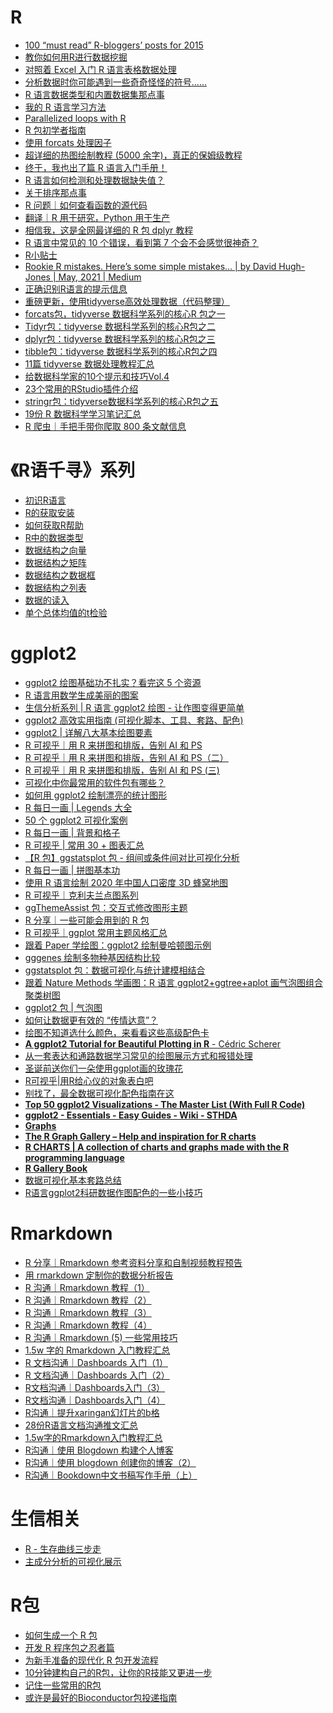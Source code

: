 # R
* [100 “must read” R-bloggers’ posts for 2015](http://www.r-bloggers.com/100-must-read-r-bloggers-posts-for-2015/)
* [教你如何用R进行数据挖掘](http://shujuren.org/article/95.html)
* [对照着 Excel 入门 R 语言表格数据处理](https://mp.weixin.qq.com/s?__biz=MzA5NzQzOTgzMw==&mid=2650841350&idx=1&sn=53ca8f74da960ef471ef1848d31dd29b&chksm=8b54d830bc235126ef812c1619147507f2cce6a5ad3507f4b2a14fa0e2655bcd2dba6379c7c2&scene=21#wechat_redirect)
* [分析数据时你可能遇到一些奇奇怪怪的符号……](https://mp.weixin.qq.com/s?__biz=MzA5NzQzOTgzMw==&mid=2650841537&idx=1&sn=a765f10b6938c9693f1e7bafd94b22bd&chksm=8b54d8f7bc2351e188205809ac9659b3e82265e8b42bcf96061d3bf2745ce742049c857883d4&mpshare=1&scene=1&srcid=&sharer_sharetime=1591784196408&sharer_shareid=49bb68e4d4ad9f65af077f4e54025da0&exportkey=AZqf8Sf8PUgAffUMrIeaRLo%3D&pass_ticket=N8E7CAWx4m6NpyYg%2FO2prhH2%2F7Yk%2BSmVxsmkV4Q5tDGHy%2BumQaSB7gJTVDPS1qh3#rd)
* [R 语言数据类型和内置数据集那点事](https://mp.weixin.qq.com/s?__biz=MzAxMDkxODM1Ng==&mid=2247498289&idx=1&sn=86964c875a9e128d83b454c696a41615&chksm=9b4bba8aac3c339cb77aa13589ec330a2a492fa14ce81124ee088629021cc34b791f28f2e975&mpshare=1&scene=1&srcid=0117HfWLCb9HVqd9JmB5UKNJ&sharer_sharetime=1610838407936&sharer_shareid=49bb68e4d4ad9f65af077f4e54025da0#rd)
* [我的 R 语言学习方法](https://mp.weixin.qq.com/s?__biz=MzA4NDgyMzkyMA==&mid=2650631091&idx=1&sn=b429f38174fe92fc4ddb2245ce8bbba5&chksm=87e891acb09f18ba3879f9575947ae0689851b152b37abf77c94b45f43276903a84d12b87401&mpshare=1&scene=1&srcid=0120svKuaXRSvOSdzQldrlbs&sharer_sharetime=1611106496918&sharer_shareid=49bb68e4d4ad9f65af077f4e54025da0#rd)
* [Parallelized loops with R](https://www.blasbenito.com/post/02_parallelizing_loops_with_r/)
* [R 包初学者指南](https://mp.weixin.qq.com/s?__biz=MzU1MDQwMTU5OQ==&mid=2247484002&idx=1&sn=e50a5bc3e979ac65306d442f68e887ab&chksm=fba06132ccd7e8244329d63281c483c6422ccb7a33e0e97578785be04e55051b3977459275cb&mpshare=1&scene=1&srcid=0205xODLNP52TjWErun0sUMA&sharer_sharetime=1612508406774&sharer_shareid=49bb68e4d4ad9f65af077f4e54025da0&key=604423c5b673dab41bf61f3c690cd15e62878672b6e264d02cb20db93cd47ea7a95c037cb3803575b86c6703da3cd3d71b77bb85ee0e8c3d8cf101f8caaff704eef0e3b24f0ee7c3b20e9eac2064340527edcd779848aeeea9563db2ea3501ffcb9b2059eb80de3d7b14c820895dc4a4e78ed55a3502dd09fc0411cc667534e1&ascene=1&uin=MjEyMzUzNDk2MQ%3D%3D&devicetype=Windows+7&version=62090529&lang=en&exportkey=AbnRWgN28SoGUvv1zvb2C4M%3D&pass_ticket=J7HXMYqFT6seJgL%2B%2FZmU5PlMCqPKd1h9x8%2FFqJDKtsAsIOgF8le9NZft1p1TGyfF&wx_header=0)
* [使用 forcats 处理因子](https://mp.weixin.qq.com/s?__biz=MzI1NjUwMjQxMQ==&mid=2247490704&idx=1&sn=db12bce3a7f24cd5b1eacf9f32ce7735&chksm=ea24e374dd536a62ec8a050bd3a1ab78bbd3c7c76934cd69e689c71e92c65ed54a2f13b5c3e4&mpshare=1&scene=1&srcid=0216FvfOFSE42eW06wGAm8C0&sharer_sharetime=1613480104957&sharer_shareid=49bb68e4d4ad9f65af077f4e54025da0&key=9635e972a6ebf45491b49778c85d2ab31346a3a919476df04fa05576e36fba115927f8052995030b247ad8421c111425a12c221484d8708286dd7a1dd5def64081434a743726f1b782393c48e8bb93372c02dc0e0fffdc7f26f76bd35c2084f13653fcbe826270da73dc06a7032caf9bc9361f99dfc9cb62e2705ede870e1761&ascene=1&uin=MjEyMzUzNDk2MQ%3D%3D&devicetype=Windows+7&version=62090529&lang=en&exportkey=AVfO1Ts%2BdZC0nQ%2BjwCAytbw%3D&pass_ticket=LopQy6maM4zzR7uxf%2B75frUn4Af1Ur1yrAPlbVq4frMh0f%2FUHriR2c%2FZsny5aMdH&wx_header=0)
* [超详细的热图绘制教程 (5000 余字)，真正的保姆级教程](https://mp.weixin.qq.com/s?__biz=MzI5MTcwNjA4NQ==&mid=2247510688&idx=3&sn=73d957a7f1c2691c53a153a989496896&chksm=ec0e6f2adb79e63ca0cfadc81bb732ccee4b37884094efffa571384d4cfb6f036af49c19035e&mpshare=1&scene=1&srcid=0217CqW1fQ7W1PfZXTXWjIej&sharer_sharetime=1613520137390&sharer_shareid=49bb68e4d4ad9f65af077f4e54025da0&key=6f239cbca45393dd7fc709e0fbc631b6b2b18ab4d20af015ea46fecc5fdf705f25dd7e27f54d2bf40b6e55b0f077b0509d570c1d0c5cdbf6f3019d6c934af0b8c4a58128d5e1b044bed4a8192d40542a9d9609023cf53725e5edf268d896be1c1f7be9587b59b0575a2d22bd72d8f59571c1e77503f5cb389c2198fd9c164227&ascene=1&uin=MjEyMzUzNDk2MQ%3D%3D&devicetype=Windows+7&version=62090529&lang=en&exportkey=AeGV4sZ%2FFzfmi0yEWQd5hWg%3D&pass_ticket=LopQy6maM4zzR7uxf%2B75frUn4Af1Ur1yrAPlbVq4frMh0f%2FUHriR2c%2FZsny5aMdH&wx_header=0)
* [终于，我也出了篇 R 语言入门手册！](https://mp.weixin.qq.com/s/d686t311CRyDdRbYITqBEA)
* [R 语言如何检测和处理数据缺失值？](https://mp.weixin.qq.com/s?__biz=MzA4NDgyMzkyMA==&mid=2650631217&idx=1&sn=3f2921abb07c5a919eb0956e2fc84faa&chksm=87e8962eb09f1f38d021398d24cfe4150552cb0f53d02f8a15261b2ac9b33a1d3624a52ca3d5&mpshare=1&scene=1&srcid=0227ojuRhv9w2nbzzYGs1SMC&sharer_sharetime=1614400065686&sharer_shareid=49bb68e4d4ad9f65af077f4e54025da0&key=604423c5b673dab4ec13179ceb1c8a7e26f8b70781bd2490316e38888d26ab722e35b0dcbee926bebebd4ad4e0f5af1b146fd1b04f4aca441fe47710dfddf357b6474f4626f32a1b88969b683e6e8189fa953fdf577f65b70ba5190b6987bfa491927e69f678e51fdc2e2a137adcd26fcdd15ba68e7dbfa2defac7d849ce74da&ascene=1&uin=MjEyMzUzNDk2MQ%3D%3D&devicetype=Windows+7&version=62090529&lang=en&exportkey=ASN7aLZHo6IUVKa5cV6l6sA%3D&pass_ticket=cCRkzujau0HonoGt4ekgO7O9rxiWNrRwdwMS0t9W3q19oRl35zJzS1u2m%2BHy%2FD7x&wx_header=0)
* [关于排序那点事](https://mp.weixin.qq.com/s?__biz=MzI5NjUyNzkxMg==&mid=2247490393&idx=1&sn=ffabfc7bc41a09e75aefa36ebadcd1b0&chksm=ec43aa1edb342308c345e31985e82c20baf8e63f089adb8e7501617aaa300c05bdfa2e33447d&scene=126&sessionid=1614759358&key=6e7650bbf447c502aacfd52e04ad54b2ed513f3070da6189124d7cd681d5bec10cb4e570793eef58c29ac83248803b755cab93623d64e9500493bd91529ab83a97e0d3c408b05aa251b764a5f9200db25dd9c8045e7861262bf128144a2fa7a956696031a1535b5f056c0e3c78397f19bf8746131664a981941ed0b441562e59&ascene=1&uin=MjEyMzUzNDk2MQ%3D%3D&devicetype=Windows+7&version=62090529&lang=en&exportkey=AecEM6363TdCqAff1cD4i8s%3D&pass_ticket=FuSSyyRj02J4mCLyJk8kOOUSvXv%2FA9nWiFLoKNvAlz0qbXgj9tOEOJALcAtLCTbQ&wx_header=0)
* [R 问题｜如何查看函数的源代码](https://mp.weixin.qq.com/s?__biz=MzI1NjUwMjQxMQ==&mid=2247491888&idx=1&sn=92f66208f9ef3a08afdeb550f30af3ae&chksm=ea271ed4dd5097c294e20274b35455bf8442ae094f2b6c1dc367e544f0f4767e7c1c45a3382c&mpshare=1&scene=1&srcid=0312UrEzIhaDQjyt3SjdETBc&sharer_sharetime=1615552613764&sharer_shareid=49bb68e4d4ad9f65af077f4e54025da0&key=f857ab6aec5fa6713845a0d6cb8de1d5233441f267b37f1a4d07989bd3d2e12fb1b10731062c178302608ac004ff6ed58278dab3d9ec3f577a23428e78898c0c818497e00761a8a477dd348ef0836bb351b1ef1c324d197b702b6baff318977b0eeeab539fdfaf92d09a9f67ed15252b97b733a7f155cd69ce7fd43cdab6db53&ascene=1&uin=MjEyMzUzNDk2MQ%3D%3D&devicetype=Windows+7&version=62090529&lang=en&exportkey=AQZ5M5jDq22N5P64o%2F2pEPk%3D&pass_ticket=eFhBEH6DaEMwGBvDQ2lM3JqnhGUmNEqJiIWp5iFPtlZF0ZoZDsHtH5HurOlsnwRU&wx_header=0)
* [翻译｜R 用于研究，Python 用于生产](https://mp.weixin.qq.com/s?__biz=MzI1NjUwMjQxMQ==&mid=2247492463&idx=1&sn=01c2d65dd101e18db31d889ee1fa4b20&chksm=ea271c8bdd50959d50a9a0a20fc97a0f33956874e0acc7e68b56e194b8c9497db60d1acd4c5e&mpshare=1&scene=1&srcid=0318aCKIZKOvHR5qrUvmT63K&sharer_sharetime=1616019191987&sharer_shareid=49bb68e4d4ad9f65af077f4e54025da0&key=c4b23c3bf0607133594903406cbabec6ceea666ef97c8a8b14301c1f7fd3dbbff67e31a4f123b714c74a94e3c0cb2cdda4625a600db5c8bb20a7c03c7bb6e5bb64c6b444182fc5c4f09e7e279f458965196057652c7330f25883fc74a5df2252181fd1028bb6ed62e4544f2755c548ebe19439389f15edf36760b2d23fc34ac1&ascene=1&uin=MjEyMzUzNDk2MQ%3D%3D&devicetype=Windows+7&version=62090529&lang=en&exportkey=ASzrr9irGNSFpYRB6TiE3Cw%3D&pass_ticket=t7biY8Ko8y%2FMYP6xOQYCgIuk5i8u6TieazNRecP1YzNAM61Ntuzc1xcMGbtVcuE5&wx_header=0)
* [相信我，这是全网最详细的 R 包 dplyr 教程](https://zhuanlan.zhihu.com/p/358167377?utm_source=wechat_timeline&utm_medium=social&utm_oi=978052457037791232&utm_campaign=shareopn)
* [R 语言中常见的 10 个错误，看到第 7 个会不会感觉很神奇？](https://mp.weixin.qq.com/s?__biz=MzU1MDQwMTU5OQ==&mid=2247494374&idx=1&sn=095450a3c8f34c98d8291de5856ee991&chksm=fba389b6ccd400a0173ed69ae593ffd64c6df2b64c87e53f7101b0928af9682a44eeada2001e&mpshare=1&scene=1&srcid=0409kcilR4SL4n2js74NoN55&sharer_sharetime=1617957033693&sharer_shareid=49bb68e4d4ad9f65af077f4e54025da0&key=c4b23c3bf060713391e0c902f4d6ade7734dcfb59cf29e168a3ad57e81a3903afebd703c4099ece55a882bbcba06d811c4393c948978ca9a6079105b5526a4a8b820a5d11144d90d20255fe6803bcf63171d20292ae9107e48e94a47b7887a206f2fd41f8601ee16b36755749e6888d620102739cfa2eb9299c822234f9dd98c&ascene=1&uin=MjEyMzUzNDk2MQ%3D%3D&devicetype=Windows+7&version=62090529&lang=en&exportkey=AXRoUkqtxf9nprH7r3Yyk%2BM%3D&pass_ticket=ImYROlKpE89PONWRsTgVS7DYqyOUm2qljbwpNZVrorxesYR471emvwoCKO3RPS2w&wx_header=0)
* [R小贴士](https://mp.weixin.qq.com/s/dB4iHVxYGRF5lAX-Y8XR4w)
* [Rookie R mistakes. Here’s some simple mistakes… | by David Hugh-Jones | May, 2021 | Medium](https://davidhughjones.medium.com/rookie-r-mistakes-ea00a0ef4d9)
* [正确识别R语言的提示信息](https://mp.weixin.qq.com/s/AZPjMKbX1mxWavpY8tzclQ)
* [重磅更新，使用tidyverse高效处理数据（代码整理）](https://mp.weixin.qq.com/s/EYTtlIVVpESN0nGgY-Ir0Q)
* [forcats包，tidyverse 数据科学系列的核心R 包之一](https://mp.weixin.qq.com/s/qugHJ3imMIVgObD02sIuqA)
* [Tidyr包：tidyverse 数据科学系列的核心R包之二](https://mp.weixin.qq.com/s/GNuB7fTU-tfpEEohkBwVqg)
* [dplyr包：tidyverse 数据科学系列的核心R包之三](https://mp.weixin.qq.com/s/6BHxbcXJpOMm-rhMzpW_5g)
* [tibble包：tidyverse 数据科学系列的核心R包之四](https://mp.weixin.qq.com/s/VAza_BpGM5g4sicib1WE7w)
* [11篇 tidyverse 数据处理教程汇总](https://mp.weixin.qq.com/s/-bNlDcA3OlG6AadXhGnHvA)
* [给数据科学家的10个提示和技巧Vol.4](https://mp.weixin.qq.com/s/fK15o-dKfwgVyvYnQP6wwg)
* [23个常用的RStudio插件介绍](https://mp.weixin.qq.com/s/hllWGshcB2MWA_NyZ3CKBg)
* [stringr包：tidyverse数据科学系列的核心R包之五](https://mp.weixin.qq.com/s/kFmCqvfnLya5kKYLA6fWTA)
* [19份 R 数据科学学习笔记汇总](https://mp.weixin.qq.com/s/17iypA5zZeNHl9GuyRXy7A)
* [R 爬虫｜手把手带你爬取 800 条文献信息](https://mp.weixin.qq.com/s/U-el7KkV5Ml-_zrOw0W7EQ)

# 《R语千寻》系列
* [初识R语言](http://mp.weixin.qq.com/s?__biz=MzA5MjEyMTYwMg==&mid=2650236942&idx=1&sn=f351a6c569a19bebfde773b32ceb1799)
* [R的获取安装](http://mp.weixin.qq.com/s?__biz=MzA5MjEyMTYwMg==&mid=2650237249&idx=1&sn=14a2a0ed00f2ef4c4c0c003f05097776)
* [如何获取R帮助](http://mp.weixin.qq.com/s?__biz=MzA5MjEyMTYwMg==&mid=2650237445&idx=1&sn=610c16a738c0f37d563d825d0a05a6a1)
* [R中的数据类型](http://mp.weixin.qq.com/s?__biz=MzA5MjEyMTYwMg==&mid=2650237643&idx=1&sn=be9870606292f12931b285d573b09db5)
* [数据结构之向量](http://mp.weixin.qq.com/s?__biz=MzA5MjEyMTYwMg==&mid=2650237917&idx=1&sn=ebf9574fe9e0ad64189bc7984aadfd19)
* [数据结构之矩阵](http://mp.weixin.qq.com/s?__biz=MzA5MjEyMTYwMg==&mid=2650237963&idx=1&sn=cfb6a14c08ca2b9a5d4511247de943f5)
* [数据结构之数据框](http://mp.weixin.qq.com/s?src=3&timestamp=1493857219&ver=1&signature=*UZRAeg5R0pjoY3Lr7g8x0DxUITL8xN4XTkjNGhEg9-annG7NRbBCz0UnY1e6ZT1HzcE54ToPP-kf-OvWu37yn6tIArDXRECtqTVKIt9Hac5ELeOyHJYrKzEkAbE82i0j*obbObEwNVoQn-CNkxy5UKFLmSxVh23OFhLE-YhpAY=)
* [数据结构之列表](http://mp.weixin.qq.com/s?src=3&timestamp=1493856951&ver=1&signature=*UZRAeg5R0pjoY3Lr7g8x0DxUITL8xN4XTkjNGhEg99TDkMH-WgXI4xck4KCpCyBYP4zLbVaJcthe1RcpJQGfILBH7CyTehJuQFt9F4CAW3md1Nmc*6L-YhXgrG5pcvyRKYBxt-NRYLzpDfIw1s3YMIvR3oHz9IXFz3jQ0AOf98=)
* [数据的读入](http://mp.weixin.qq.com/s?src=3&timestamp=1494290958&ver=1&signature=*UZRAeg5R0pjoY3Lr7g8x0DxUITL8xN4XTkjNGhEg9-NvgqpxWC7qccl-2GCYLNHKDfnJPh4D0Zd18ApYIcS9cMGQSVgVPf9xmHgU2M2oZ8eCxe-gsZQfdeFdi6Xl8E1u14Wvs-9hjTKQB5FvEc8YMlkJN*crIrWchH7OdgSwf0=)
* [单个总体均值的t检验](http://mp.weixin.qq.com/s?src=3&timestamp=1493856746&ver=1&signature=*UZRAeg5R0pjoY3Lr7g8x0DxUITL8xN4XTkjNGhEg9-She-UXhGhW9tvkHeFL4TBTOD32n3BwAXUs1ud1A6it2dg7e1VB7gLkabpqDlcuzEART8LKcCW4XuFiMdPB9HTDjWkJh-7NUnLDklW10NmZ-IlCvKVs8XpT2Rnzb5uZQ4=)

# ggplot2
* [ggplot2 绘图基础功不扎实？看完这 5 个资源](https://mp.weixin.qq.com/s?__biz=MzAxMDkxODM1Ng==&mid=2247493699&idx=1&sn=99c2e5daf2bf572c0f2795d3a8d1426d&chksm=9b4ba8f8ac3c21eed6b4a8455f90c9d6794f36f290136738cc344f07f03797915975e8427a00&mpshare=1&scene=1&srcid=&sharer_sharetime=1588569639980&sharer_shareid=49bb68e4d4ad9f65af077f4e54025da0&key=51cdf4316532766428f870eb004923e49361fcb9c7e3178140860167d3f977a47387e7bf743bbe454e13d21789346bb5ea6df677a2716d44dc967f6fefa89eb816528d9ab8d69945cdc540084a937554&ascene=1&uin=MjEyMzUzNDk2MQ%3D%3D&devicetype=Windows+XP&version=62060841&lang=zh_CN&exportkey=ARCuZxmr%2BTV%2BPkUH%2ByyEHe8%3D&pass_ticket=R9x4RUV9mg0JZUSvEqKl9BTh2srunriJ95xf%2Fxcg6%2FHg6xw3Io7RRjwBtyCrSHY4)
* [R 语言用数学生成美丽的图案](https://mp.weixin.qq.com/s?__biz=MzA4NDgyMzkyMA==&mid=2650630766&idx=1&sn=a30db7eb15c73961b430e3dc509fc9d0&chksm=87e89071b09f196704cab90856b495f4f4e678845648e12b15b649e5a80878ca55e7e9cb75d1&mpshare=1&scene=1&srcid=10316m3IQYUh8bzIr2adzOvC&sharer_sharetime=1604118656143&sharer_shareid=49bb68e4d4ad9f65af077f4e54025da0#rd)
* [生信分析系列 | R 语言 ggplot2 绘图 - 让作图变得更简单](https://mp.weixin.qq.com/s?__biz=MjM5NzA5NzgxMQ==&mid=2650902628&idx=1&sn=5d4dc3dfdd72d38e03895b051c29c9fe&chksm=bd2a08588a5d814e3ccb14ceec026e08587001a923a96b5ac29c6d2099dc1ca0846159244c2a&xtrack=1&scene=0&subscene=93&clicktime=1606987783&enterid=1606987783&ascene=7&devicetype=android-29&version=27001535&nettype=WIFI&abtest_cookie=AAACAA%3D%3D&lang=zh_CN&exportkey=AXtFjBqwkhCAUuCMj5r56nM%3D&pass_ticket=T7%2B%2B9uZuk4Lph3%2FWmjCXQnHyUCSOfBA9TVeV6Fau1S%2BGGjm75kzfXjqHP1306VuB&wx_header=1)
* [ggplot2 高效实用指南 (可视化脚本、工具、套路、配色)](https://mp.weixin.qq.com/s?__biz=MzI5MTcwNjA4NQ==&mid=2247508636&idx=3&sn=c9f64980a7c5b7374960728ee1a3ab27&chksm=ec0e6716db79ee0075782a0ba94d5b9fe13430223a436a0b01ae0ca53c878c40f3f68f214af6&mpshare=1&scene=1&srcid=0118twQszgQJdOrH6r3yoje5&sharer_sharetime=1610921708968&sharer_shareid=49bb68e4d4ad9f65af077f4e54025da0#rd)
* [ggplot2 | 详解八大基本绘图要素](https://mp.weixin.qq.com/s?__biz=MzI5MTcwNjA4NQ==&mid=2247510476&idx=3&sn=cb0934215db36cda3c28cf71163d190c&chksm=ec0e6c46db79e550ed394a0c2f5d9b6921e67fbad34bfdff996b24b6c6da69b368e573ac8266&mpshare=1&scene=1&srcid=0207D8rYsC3W1Wxpy9PWILL5&sharer_sharetime=1612709381265&sharer_shareid=49bb68e4d4ad9f65af077f4e54025da0&key=9635e972a6ebf454d133a68b65623d84b9c0723f38511c6f06c71151d9ced44356c966783064df2be8f81feb6ae71a7d3c359494a8dd56a94b631952e451bddb0722cbc2c397b3ea5773a2c712fd34fb8093ac0166cb39d9aecbe8bc3ff3ee0324d43c395aacd306cd92bb28481688900d6dd7b8a3a5feea6f925e8647c7ce53&ascene=1&uin=MjEyMzUzNDk2MQ%3D%3D&devicetype=Windows+7&version=62090529&lang=en&exportkey=AWcsCbWFyDwSSZMgdu1AFHQ%3D&pass_ticket=z5nvjktVcXkquM4Rw0Hg2ePj%2BFscsEYHZcK8tWxrcrl6yQbgLdFs7ORsuYsWcKVq&wx_header=0)
* [R 可视乎｜用 R 来拼图和排版，告别 AI 和 PS](https://mp.weixin.qq.com/s?__biz=MzI1NjUwMjQxMQ==&mid=2247490131&idx=1&sn=6532a414708461daf8d1779bbe29535f&chksm=ea24e5b7dd536ca193780900eb1a29df51d0d59b5c7da54342073c318e8ce4dde23ed7b638f3&mpshare=1&scene=1&srcid=0217I7kJP4EHdi89qqqDrCQW&sharer_sharetime=1613566265550&sharer_shareid=49bb68e4d4ad9f65af077f4e54025da0&key=6f239cbca45393dd2cd87cf79fd4f1d66604319e5562cbe59c1218b7efff57cc4e9fc0513e58ac515a937d84b98acfeadc43bed8f73e314119c4949ddb7c0c5ff6000f899734e164c4164828752e71ff6b9c2f6169ccc3ec1454fb591ac9b9ba6a131a678dd40cf1dfad6976279673c6083e2c9f101981d956e2b7122553296b&ascene=1&uin=MjEyMzUzNDk2MQ%3D%3D&devicetype=Windows+7&version=62090529&lang=en&exportkey=AUklAxdiSd7g75Lntq%2F2Jho%3D&pass_ticket=LopQy6maM4zzR7uxf%2B75frUn4Af1Ur1yrAPlbVq4frMh0f%2FUHriR2c%2FZsny5aMdH&wx_header=0)
* [R 可视乎｜用 R 来拼图和排版，告别 AI 和 PS（二）](https://mp.weixin.qq.com/s?__biz=MzI1NjUwMjQxMQ==&mid=2247490654&idx=1&sn=9c410b04d67093b94c1b09df03454978&chksm=ea24e3badd536aace6a03c2b916e7eb1694d9c7bbeb468f6da514a4806dc7a083a76af5f248c&mpshare=1&scene=1&srcid=0207eAgfHTzIyTr2C1hui5mo&sharer_sharetime=1612702112191&sharer_shareid=49bb68e4d4ad9f65af077f4e54025da0&key=cf160bd9b3f0f5e6579abe8aefd17e86b3e6a3e935443479340c8861cfbd329f8fac5c693728a67bcc5d82a0d423d4add4e944d094e39996f062353c4803acd116fd64e57ceb890a7c87ca1def1609a8d9d5e6d81ba750e7976005d5eca4f4c1186f4d833230d4a937fd5bdc249ceb0e903b7617dc721d25cf4405eff7703e1c&ascene=1&uin=MjEyMzUzNDk2MQ%3D%3D&devicetype=Windows+7&version=62090529&lang=en&exportkey=AcfZEeVzsug9RtQh8GNdeaM%3D&pass_ticket=z5nvjktVcXkquM4Rw0Hg2ePj%2BFscsEYHZcK8tWxrcrl6yQbgLdFs7ORsuYsWcKVq&wx_header=0)
* [R 可视乎｜用 R 来拼图和排版，告别 AI 和 PS (三)](https://mp.weixin.qq.com/s?__biz=MzI1NjUwMjQxMQ==&mid=2247490762&idx=1&sn=1d7daa9925e4d32309bc2b2dec497779&chksm=ea24e32edd536a38b788748b1ac7b51ca5935ac175a7ba2c63c3898cbd853999b386ee615158&mpshare=1&scene=1&srcid=0217v4Nj7ZqNXnhsEHnaRHai&sharer_sharetime=1613566252477&sharer_shareid=49bb68e4d4ad9f65af077f4e54025da0&key=6e7650bbf447c5028caf1cac53ca7b41524907128333c5053cb162bd48f5d195f43ca7668b43bb142fa7b6fcc350c34c952d05bb0906b3aa6873d2e408f110c9939c2c196db30e0003b56ce37d16b6f2a8b540a412fca947b92da7c7f8dd77bc1e7e757aece6c47f6446019c9f912ec91d432c9ca85a5f02237c424aae6477d4&ascene=1&uin=MjEyMzUzNDk2MQ%3D%3D&devicetype=Windows+7&version=62090529&lang=en&exportkey=AUDV2ckagkxvqpruz3YWgZc%3D&pass_ticket=LopQy6maM4zzR7uxf%2B75frUn4Af1Ur1yrAPlbVq4frMh0f%2FUHriR2c%2FZsny5aMdH&wx_header=0)
* [可视化中你最常用的软件包有哪些？](https://mp.weixin.qq.com/s?__biz=MzI1NjUwMjQxMQ==&mid=2247490661&idx=1&sn=10edad14326473d4274ebbb88ac43e61&chksm=ea24e381dd536a9704a74b83ff4c8ee743b266a39196a3659ac86579deab9549ab306ca9d012&mpshare=1&scene=1&srcid=0211ocCI1QooD1kqIjbiZeUX&sharer_sharetime=1613011997316&sharer_shareid=49bb68e4d4ad9f65af077f4e54025da0&key=0587a61d5e72494d3fc885d7fe02cace6ddcfec07123e898910889f779c472a1fd55878707aa7eb5768338a0c4a3b7b6366919ac4b9fc2d0993c91f1d8a7a26e50ce44b3c9418f97b20f86ee4d64ce612a2875951b4552e68390b3a818fe3784c09367dbeede7ba1d67b40b0e2c4cb22620ed47815a99addaf19f0be0910bba6&ascene=1&uin=MjEyMzUzNDk2MQ%3D%3D&devicetype=Windows+7&version=62090529&lang=en&exportkey=AbM%2FzBAevWeSJry0fzyx5FM%3D&pass_ticket=WTLtjZQVAT7i%2Fb3Weswj4TXbiUdWTkJ03eeAV%2BcFnBKtVAe0H%2B9PL0r%2BN3pe7tE8&wx_header=0)
* [如何用 ggplot2 绘制漂亮的统计图形](https://mp.weixin.qq.com/s?__biz=MzI5MTcwNjA4NQ==&mid=2247510554&idx=3&sn=68c429c42fdd60d41f9198d891a312e2&chksm=ec0e6f90db79e68663ae0c0b161cd3e0e01e2fb012abab92ab22744c545526fd5cc210cc7464&mpshare=1&scene=1&srcid=02146ZH57cAK65q1qSHjI5Qo&sharer_sharetime=1613261657066&sharer_shareid=49bb68e4d4ad9f65af077f4e54025da0&key=604423c5b673dab44a8aa607da9f0d1fa37e08cc472aee30d70963ff359963e2672c0c451349344d76c9e81bc94a029e8e6fc61e470c7a624e06786f152f389bd67477929efc8d2b4853b55130fa94c810aed61965fbb965ffc4961987d8ead158367d5539380b6a27b02d7b486b16ff60dcdccd155d2a236bd5edaf37c35539&ascene=1&uin=MjEyMzUzNDk2MQ%3D%3D&devicetype=Windows+7&version=62090529&lang=en&exportkey=AevQbW0bCdQ9p3FGMM4hzqk%3D&pass_ticket=w8XwI7gg%2F9KuczJJ9YOFgVwcXDPBgc%2FMMQyWMfeqvssrjSX4Q2pk2aLorV%2BdZl6F&wx_header=0)
* [R 每日一画 | Legends 大全](https://mp.weixin.qq.com/s?__biz=MzIzNTkxMjU3Mg==&mid=2247484124&idx=1&sn=04327118f25717a332ea83fcc66447d4&chksm=e8deaecfdfa927d9c2b0557cff80dea7bb921048da9341a0373c7540f2fdfb0c76e0bea4a917&mpshare=1&scene=1&srcid=0213eFrgdEzyZVKYprpf6Ayi&sharer_sharetime=1613222124495&sharer_shareid=49bb68e4d4ad9f65af077f4e54025da0&key=9635e972a6ebf45492146dd1c851a422a2155734c6c672e6d33d411048ea1b06d80124916ff409d112367e9529b1d796a5f7045e68b46f5f15211e4e1fee66a394232d52da8e4522f19b0142a2574c0f90fc97bae3c22eb2968c3be455d5f24d2196f75caed7c8a0036fe342e147490580d995847bde3e00524ab37c475f043b&ascene=1&uin=MjEyMzUzNDk2MQ%3D%3D&devicetype=Windows+7&version=62090529&lang=en&exportkey=AR1QGKeZWqK9lPFvxM7vnAs%3D&pass_ticket=w8XwI7gg%2F9KuczJJ9YOFgVwcXDPBgc%2FMMQyWMfeqvssrjSX4Q2pk2aLorV%2BdZl6F&wx_header=0)
* [50 个 ggplot2 可视化案例](https://mp.weixin.qq.com/s?__biz=MzI5MTcwNjA4NQ==&mid=2247510587&idx=2&sn=e7112ef8cd80b4b0e0610bd962f3d9b1&chksm=ec0e6fb1db79e6a7b07a9bfcda0feb22479d1b2235ddf29be955b164f200257f7d39acdcccb9&mpshare=1&scene=1&srcid=0215K37vc1AZQWcTUZEpXNws&sharer_sharetime=1613347933621&sharer_shareid=49bb68e4d4ad9f65af077f4e54025da0&key=9635e972a6ebf454c7d1e879ef292cda28e6cd8bc7e63ee25651d23c02ae1defeeef8c8cf008ddbc488bebad0e57b16c91e5dd4f85c261161ed3072d9c8bfac2c2b98d76fd1c9a1de6a030013d977f04a5d4204a63d866ef05f3c5157547ae5eb9399e76b38b379aea8dcf59d55f895d364fd5c3dceaabc23bb1ca5293471b3f&ascene=1&uin=MjEyMzUzNDk2MQ%3D%3D&devicetype=Windows+7&version=62090529&lang=en&exportkey=AbtBXnAhZwua85gVLSuRrE0%3D&pass_ticket=w8XwI7gg%2F9KuczJJ9YOFgVwcXDPBgc%2FMMQyWMfeqvssrjSX4Q2pk2aLorV%2BdZl6F&wx_header=0)
* [R 每日一画 | 背景和格子](https://mp.weixin.qq.com/s?__biz=MzIzNTkxMjU3Mg==&mid=2247484162&idx=1&sn=2ddc0d3df7e3bf5d84705fa546bbe168&chksm=e8deaf11dfa926079c612b22ac0a23da6a3684031f320cd7e0cf4822995c3abf0a87ee2f5533&mpshare=1&scene=1&srcid=0216pF3Mj8eMFxOM97EiJDdb&sharer_sharetime=1613468020622&sharer_shareid=49bb68e4d4ad9f65af077f4e54025da0&key=0587a61d5e72494d038dba960890edcb2ef4b041ce5b662d00f8fb9db3adfe09b60ae091df6c6bd57e8e64de09414872ff484cdcc2bf773e3696e547b267247dc78b87f4a75ac349b134cf04d6b9a07b24bb4ce3abc44db636b8406da7dfba090a08354989b3156dccafb466e4c6c6074b0d13119e7539e993ab5d5577c5a5c8&ascene=1&uin=MjEyMzUzNDk2MQ%3D%3D&devicetype=Windows+7&version=62090529&lang=en&exportkey=AUm4WI5CR%2BSjmmANk2J1uvQ%3D&pass_ticket=LopQy6maM4zzR7uxf%2B75frUn4Af1Ur1yrAPlbVq4frMh0f%2FUHriR2c%2FZsny5aMdH&wx_header=0)
* [R 可视乎 | 常用 30 + 图表汇总](https://mp.weixin.qq.com/s?__biz=MzI1NjUwMjQxMQ==&mid=2247490959&idx=2&sn=e846ae94bd657249d586290bdada00e8&chksm=ea24e26bdd536b7d46868a5b3f11db99435b3414d1cd6b1d4c18f844bf4c1ddae9dce87bae25&mpshare=1&scene=1&srcid=0219rvt0802vaSqPCIkkXLZG&sharer_sharetime=1613690805210&sharer_shareid=49bb68e4d4ad9f65af077f4e54025da0&key=6f239cbca45393dd1fb2d06b9462e636ac8e25d6323cb43bb0c74a3f80c5309dcf684adffea999370b2ebf20f06d97ff2c8b0597fa733f7b63c6a8272f33f6f46c74f674433e59f94765fd2135702abe8634dade439f65f8812aa0e3df6338c4fcf3d236929d4edfae095668897177928fb292d3866974d720ba590191f5a482&ascene=1&uin=MjEyMzUzNDk2MQ%3D%3D&devicetype=Windows+7&version=62090529&lang=en&exportkey=Ae7rf9ac4dMntSasNSyYans%3D&pass_ticket=LopQy6maM4zzR7uxf%2B75frUn4Af1Ur1yrAPlbVq4frMh0f%2FUHriR2c%2FZsny5aMdH&wx_header=0)
* [【R 包】ggstatsplot 包 - 组间或条件间对比可视化分析](https://mp.weixin.qq.com/s?__biz=MzA4NDgyMzkyMA==&mid=2650631198&idx=1&sn=e5c2ea636d2a0606e7d7bb4a1ab6c038&chksm=87e89601b09f1f1730b0ca1a6be8e5e1f05f977b2485282456bd5fccb8c40fde169836b94bb5&mpshare=1&scene=1&srcid=0219gCeltMSfTCF5UIELWL1G&sharer_sharetime=1613696225032&sharer_shareid=49bb68e4d4ad9f65af077f4e54025da0&key=6e7650bbf447c502a6d7c292e624476c4943e0f9c943c6e8087ae6507b58a4737df75a0cb10d873ad78c244714698cfbbd7b04bb2bcad01e9f5c71d20e2df23adc116d4999b43809d2efca13f708167e7422f76afbb0c1f7c41dea286696966b6cfe365bd86644b7c46639b0405b27ec18e0863c93672bfee014e818e5c2b628&ascene=1&uin=MjEyMzUzNDk2MQ%3D%3D&devicetype=Windows+7&version=62090529&lang=en&exportkey=AdoL8T7nU6U35KJFP1QZXho%3D&pass_ticket=LopQy6maM4zzR7uxf%2B75frUn4Af1Ur1yrAPlbVq4frMh0f%2FUHriR2c%2FZsny5aMdH&wx_header=0)
* [R 每日一画 | 拼图基本功](https://mp.weixin.qq.com/s?__biz=MzIzNTkxMjU3Mg==&mid=2247484177&idx=1&sn=0bc1b9a02f76ce867cf7524dd0adae16&chksm=e8deaf02dfa9261441a1f7ac6d4971e0a2274c0e2cfb3f19c1771b456381c64ea4680f9699f3&scene=126&sessionid=1613877635&key=0587a61d5e72494df47011d8e08c92344dcfedbcbcb9975ef2d64db8cd93030ff3176a120e885594ceae43b32d899d67ea679f2e2885fa9806f23c0bbff11c57e48c88e47888965f137c5f970999f9d488493e2e511c398a3fd52a1076761f3cca9659e7091d27ec138cb8f67903b7aec92efac42f71e6cd1814318da333ce26&ascene=1&uin=MjEyMzUzNDk2MQ%3D%3D&devicetype=Windows+7&version=62090529&lang=en&exportkey=Aa0RSuQq93va5te53WoG5Kw%3D&pass_ticket=sSI0qXG2YNBpinv1cMMxlflz4i3GMxXEYKksk7v9S0aXfqs4J275TguBabeNOXfz&wx_header=0)
* [使用 R 语言绘制 2020 年中国人口密度 3D 蜂窝地图](https://mp.weixin.qq.com/s?__biz=MzUzMzMwNjgzNA==&mid=2247490088&idx=1&sn=083418d275ddeebe47a7857e75b09334&chksm=faa75695cdd0df83dd1f63978a31c642883ff0aab583bfda477b3646313741d7a6c7e68f5015&scene=126&sessionid=1613877610&key=6f239cbca45393ddd8fc98d67fb3aa671e554ec108ee7e97062b21abbe3dbf1956ea5e53537c0855dada7175aab9191b6a14a9cf8318fd1510646af214a377b33e8ee6c297247f2fd4dfa33bb9b6360f89db1ad3bba23868fdde64796855e1c4b38ae1fbc6345c238e08173e7c0ea68a6d44617006320bdbf18f62c033500617&ascene=1&uin=MjEyMzUzNDk2MQ%3D%3D&devicetype=Windows+7&version=62090529&lang=en&exportkey=AcSPlpC6oTujSbj8QFeNFX0%3D&pass_ticket=sSI0qXG2YNBpinv1cMMxlflz4i3GMxXEYKksk7v9S0aXfqs4J275TguBabeNOXfz&wx_header=0)
* [R 可视乎｜克利夫兰点图系列](https://mp.weixin.qq.com/s?__biz=MzI1NjUwMjQxMQ==&mid=2247491020&idx=1&sn=d59656eea9559d4f7d46f33afa24ff2d&chksm=ea24e228dd536b3e948ab43b2304e37888739a328d1049dc04922be0a1e61c40e7cf76abec46&mpshare=1&scene=1&srcid=0221gi8eDrMefOa6SajIGxiX&sharer_sharetime=1613912014056&sharer_shareid=49bb68e4d4ad9f65af077f4e54025da0&key=604423c5b673dab4d8d0a1b731c4352d9135832ebd425f8aa685defcf1e24ba02b1354c1b5b57e5e8af33953b7d510be5cadf76ea8e9195af1a57472c6c176c693fb27e91701bb5b576d5db770103729eef75a167c4fdcbe1af6ce8dc7bb6b9af7d45d9993c73da4d1bc4c4257f2be6b76aeca2adcf2788ba9500e959c4e5c99&ascene=1&uin=MjEyMzUzNDk2MQ%3D%3D&devicetype=Windows+7&version=62090529&lang=en&exportkey=AV3bfMN608JlMHCCImn%2FsZ0%3D&pass_ticket=sSI0qXG2YNBpinv1cMMxlflz4i3GMxXEYKksk7v9S0aXfqs4J275TguBabeNOXfz&wx_header=0)
* [ggThemeAssist 包：交互式修改图形主题](https://mp.weixin.qq.com/s?__biz=MzI1NjUwMjQxMQ==&mid=2247491046&idx=1&sn=92b382e77c8c007cca80524d36f258a0&chksm=ea24e202dd536b14bf567d7ed6e076880c6d30109fd3836aaa5df2d75a61a214b6c3c7621667&mpshare=1&scene=1&srcid=0222Fg4efieY9cRwJ860AW0n&sharer_sharetime=1614000250760&sharer_shareid=49bb68e4d4ad9f65af077f4e54025da0&key=cf160bd9b3f0f5e6f32e06015e6aee11a3a77d41ddbf9f46d7767354bdaedd987fead8f4249df81ff0a755b851fe329b0684ab66feece08d42ad9a5c38ce903dc457f5ddd0de29f0cbe055ab0cae8b7b7b886e62697a266e1250529b0fd9f07851ebf79c55c1df9e70fdba1c369ad3257b839beba0c6b01c4a5d0679085ae058&ascene=1&uin=MjEyMzUzNDk2MQ%3D%3D&devicetype=Windows+7&version=62090529&lang=en&exportkey=AXf00rT1IDQYVKF7liNH7Dc%3D&pass_ticket=sSI0qXG2YNBpinv1cMMxlflz4i3GMxXEYKksk7v9S0aXfqs4J275TguBabeNOXfz&wx_header=0)
* [R 分享｜一些可能会用到的 R 包](https://mp.weixin.qq.com/s?__biz=MzI1NjUwMjQxMQ==&mid=2247491355&idx=2&sn=3f437e1e33a822b5b07a26e119b31aa9&chksm=ea24e0ffdd5369e9aebe11f94ff5ec46ff796669cd9582b5af38719f805498da7e1057479c9e&mpshare=1&scene=1&srcid=02260xWMfYrQCwHUc6YbsjPp&sharer_sharetime=1614342746392&sharer_shareid=49bb68e4d4ad9f65af077f4e54025da0&key=9635e972a6ebf454d6fa588c70805e703baf42587b44e062d2d5d9f196051eaba5fa4b3cdc49c710c8fe4256e93cfff6a17004082ae5a3f4e57284625818ec8ae5c3b951504a3fcc6433b75a447ab35d329ca921fae1f616aa7c6547eee871d02f55f4a17e36795c4180c7dffe485c3682e63fabec50f2e9bd18d44710197207&ascene=1&uin=MjEyMzUzNDk2MQ%3D%3D&devicetype=Windows+7&version=62090529&lang=en&exportkey=AdT1UEbym2ZA0VmEo9uTGik%3D&pass_ticket=cCRkzujau0HonoGt4ekgO7O9rxiWNrRwdwMS0t9W3q19oRl35zJzS1u2m%2BHy%2FD7x&wx_header=0)
* [R 可视乎｜ggplot 常用主题风格汇总](https://mp.weixin.qq.com/s?__biz=MzI1NjUwMjQxMQ==&mid=2247491634&idx=1&sn=c1d6b9e9ceec5635ad190d8d71e8ad59&chksm=ea271fd6dd5096c0de520b2bff7dc6bafaf96116ffea714eadfe8353b198bce744cbc11851c0&mpshare=1&scene=1&srcid=0302tl5ZLzce6wSgDxtzEeGT&sharer_sharetime=1614689453041&sharer_shareid=49bb68e4d4ad9f65af077f4e54025da0&key=0587a61d5e72494d4b266a9cd5c5fc88bb480c807b9a10da532c8db06553e49e9fcbdaf2ee35fdc9bc29ea692094864f6466e3ec9922334fc8835d221b5eba0f3afeaaaeafea0c2ddc009bc2868a14bd8301853a1233b7081ea722e3dfb1ccd6752903a18d34e18c04a86ca01ab2386de27a5747451fff602ead28649f5afd1b&ascene=1&uin=MjEyMzUzNDk2MQ%3D%3D&devicetype=Windows+7&version=62090529&lang=en&exportkey=ARNxq8sLWtvLyj%2Bx4U1CIaM%3D&pass_ticket=tgNgdkqAWVrK%2FQ8INFr4PM9vhY3X1V52uPlsD3EwjRxaqktduVwCq2bucI20BBhW&wx_header=0)
* [跟着 Paper 学绘图：ggplot2 绘制曼哈顿图示例](https://mp.weixin.qq.com/s?__biz=MzI1MDc4NjYyNQ==&mid=2247490045&idx=1&sn=3ad576f8e317d52fd6a387e62c3e82d8&chksm=e9fdbfd3de8a36c57338dd1d24addf3cf026eb3302646c98368b315da82a4f3710c7a1a703a1&mpshare=1&scene=1&srcid=0305oyiGoT1m0bOP2qTDWMmL&sharer_sharetime=1614949060847&sharer_shareid=49bb68e4d4ad9f65af077f4e54025da0&key=9635e972a6ebf454aee901fb30f5677d3158b1d2faecd911007a09e9c4041fe58d180e805d75b53413d6e138af8b7fac6781b7c69611101caf9bcddd241be09f62055428127949804d5ae1190af298b942487d7b43c3b343745f56cb33547f6cd4faa20945c5bd66685266969b3fb1a1d79a26693e08458ccabfbe5bc3ffeb21&ascene=1&uin=MjEyMzUzNDk2MQ%3D%3D&devicetype=Windows+7&version=62090529&lang=en&exportkey=Aal00d%2BbcEpx1GnDWTRrGdI%3D&pass_ticket=Ikw6BwZA%2FvgKB5DIownOrmyajdIVppy1nF5Z7n7iYikVR23jIdQ5JEoQ2wwSwgtv&wx_header=0)
* [gggenes 绘制多物种基因结构比较](https://mp.weixin.qq.com/s?__biz=MzI5MTcwNjA4NQ==&mid=2247512880&idx=3&sn=e47c9e88cacaca40d826ad836f4e25e7&chksm=ec0e76badb79ffacff47fb30134f64476162c27a58e45d47cd6163e8678fda199c63b7ce4812&mpshare=1&scene=1&srcid=0306FYpVfVbwdb0voznvrNBB&sharer_sharetime=1614983541162&sharer_shareid=49bb68e4d4ad9f65af077f4e54025da0&key=604423c5b673dab4f15c552033d119f0224f244e63c8a5ce3e6d0e2e269ab7ff8bb65e6eb3255c9d1da8c93fd9aa253595cb839f14798c483512d3e4c48138aed353b76a97ff57d53432ce23a08561fe700efa9c15e4981c8bd36ed9221ec61dd69968ac9e6a91df904719f7dd950b6e4ebbe8730ca7dcb555e156a2dfb53cf3&ascene=1&uin=MjEyMzUzNDk2MQ%3D%3D&devicetype=Windows+7&version=62090529&lang=en&exportkey=AfvcwfllpMWh4WT%2B3dJUYZg%3D&pass_ticket=Ikw6BwZA%2FvgKB5DIownOrmyajdIVppy1nF5Z7n7iYikVR23jIdQ5JEoQ2wwSwgtv&wx_header=0)
* [ggstatsplot 包：数据可视化与统计建模相结合](https://mp.weixin.qq.com/s?__biz=MzI1NjUwMjQxMQ==&mid=2247491670&idx=2&sn=3ac6f7bb410bedb77c57ce3b0348af27&chksm=ea271fb2dd5096a426052a37b91fb0f4115e42be50f73e859161456c6136e09aab4f9fb3b0fc&mpshare=1&scene=1&srcid=0306Bg7GuiNLshOjOQgWat6h&sharer_sharetime=1614986529009&sharer_shareid=49bb68e4d4ad9f65af077f4e54025da0&key=0587a61d5e72494d3ec679346e79a978bdd2af3563c638cecb90e6f872f4062cb9d3affa4c940d82b1914b5191404421d763a441b81d0ee7f2e311da4dcf6bf1a8a20db55a2f4c8516353e108c709eda12a81aac656c8f5ea8b52924daf89c0cd2dd1586eadd73c7e3fe22d9711efc8ed0b05707609ded4aa5df6b6955ea78b6&ascene=1&uin=MjEyMzUzNDk2MQ%3D%3D&devicetype=Windows+7&version=62090529&lang=en&exportkey=AcyaWStrA277X9cRxre1qAg%3D&pass_ticket=Ikw6BwZA%2FvgKB5DIownOrmyajdIVppy1nF5Z7n7iYikVR23jIdQ5JEoQ2wwSwgtv&wx_header=0)
* [跟着 Nature Methods 学画图：R 语言 ggplot2+ggtree+aplot 画气泡图组合聚类树图](https://mp.weixin.qq.com/s?__biz=MzI1NjUwMjQxMQ==&mid=2247491844&idx=2&sn=27392f2440d1c4f55494a67162d0cc09&chksm=ea271ee0dd5097f6933a9b949b9aea9f1e04c611ed5e24e0151d575aca8b28a2d0d717654cc9&mpshare=1&scene=1&srcid=0308f47YRh8yf0Lxvfg8uskj&sharer_sharetime=1615209142883&sharer_shareid=49bb68e4d4ad9f65af077f4e54025da0&key=a6658852cfb9c6cc9863dd88c9e7a7de2755c2deb9ebaa130d0c5dbde7646cf1f0b90b89cb2d12775944c009c0a8c39bf7079b5437ba1bf5273c5421c651ff4bb75ef6995f6e0e728376b5ba52cbee03d3150e45ce6fe3433b399bc847b398fbf557af3e43062789e7c72fe27d6ab2ce7f5103d9b180387d92bcae011fd70bd2&ascene=1&uin=MjEyMzUzNDk2MQ%3D%3D&devicetype=Windows+7&version=62090529&lang=en&exportkey=AfjOZpMZoHbdz0ACp78hxPs%3D&pass_ticket=mdWDLgjzI58mP7Och8jrfCRHGos7E6lrKRCNa3qlEJ0owi5vJZE9rce8dnC1QxBQ&wx_header=0)
* [ggplot2 包 | 气泡图](https://mp.weixin.qq.com/s?__biz=MzA4NDgyMzkyMA==&mid=2650631366&idx=1&sn=f323a5fecc7aaa934329788ec45a2ddd&chksm=87e896d9b09f1fcf145474634db312889068014cef54c8a8a2b88a0cdf225ce40a9c6d4603c0&mpshare=1&scene=1&srcid=0324sZM4euzgr7G9PlEi2I6e&sharer_sharetime=1616546423873&sharer_shareid=49bb68e4d4ad9f65af077f4e54025da0&key=c4b23c3bf06071332de46bcfb56ecfe6553af63887f704c05ad8cef57bcda428dca5f16a17b7b7f68a1207778d20c90d4069ae408a58107fdebbe9a68a3f13d8a1ab3bb90303485d1e4a9e26cf67700bc26c66f7f10d77e73cf01d9cca26c57577852696311465928e3a57f1e4a452d05bcf66319e70085ef31e46b122477815&ascene=1&uin=MjEyMzUzNDk2MQ%3D%3D&devicetype=Windows+7&version=62090529&lang=en&exportkey=AbQlM0sKeBR6ygGhJopooc0%3D&pass_ticket=R4gA6eQQe7YgMLebrWgsKJMiRaSVZvJloUg0E%2BvBswneey7d4wJxjToFbns98nxT&wx_header=0)
* [如何让数据更有效的 “传情达意”？](https://mp.weixin.qq.com/s?__biz=MzIyNTAxNTc1MQ==&mid=2652187011&idx=1&sn=1b6ad51f027a6c6875b942317be643fc&chksm=f3e7ab2bc490223d21b60516b478fdc7ce484486789ad6db60e8071ef1cb3eb2484c49a30637&mpshare=1&scene=1&srcid=0407sxtiOuQx3HiDXbJMM0BA&sharer_sharetime=1617788956410&sharer_shareid=49bb68e4d4ad9f65af077f4e54025da0&key=439c3bdce1be78fba22646d1c3319d2cb2e8590b83a6a9dd9e631feb0dd3336212f726b05669c0efb8a7c12f408deb54aa58e6f348a0a53078bb9160b6ebdf7676bbc3ee4d1d7ca62b940102c8d9568cebda02864380d0ed5fb26488632642dc3d5ff1d93aceb84f479db261659c66effcfebf37bef5d86b0878b5599ee21d8b&ascene=1&uin=MjEyMzUzNDk2MQ%3D%3D&devicetype=Windows+7&version=62090529&lang=en&exportkey=AcHlMh3jqdNLNpW%2BeFK0yrE%3D&pass_ticket=sE7jBijImuXNgeveaM3qZI6rDZse9RABVpakLMPLWV4vbAP40yQ1FZHqgHr0sYvZ&wx_header=0)
* [绘图不知道选什么颜色，来看看这些高级配色卡](https://mp.weixin.qq.com/s?__biz=MzI1MDc4NjYyNQ==&mid=2247490233&idx=2&sn=1d118a9ba18e82dae1449b6c59c3680a&chksm=e9fdbc97de8a3581426de5574264e26601a6d9b21394b23af475b4d2b430f23e0b8894e71815&mpshare=1&scene=1&srcid=0416Q12a2bwA4JBlLWZALTpE&sharer_sharetime=1618537606116&sharer_shareid=49bb68e4d4ad9f65af077f4e54025da0&key=f857ab6aec5fa67173a361c1b20df1b70ac76975014f9d84f4ac819e1d3da3bc2066d8bdc48785f14539cf7e25c74c8545bde0be21ec47457041f3257e2460e15c200bda19e7c3ed5d34a36b2f8d98297de5ad30d18d679ba11e5b69c04fb27b67dffdb7a04611ba31eea3c4727903c9940984cf9afc7a7c1f6043ce35c7b7bc&ascene=1&uin=MjEyMzUzNDk2MQ%3D%3D&devicetype=Windows+7&version=62090529&lang=en&exportkey=AVod%2B1gwYtVbyNNE1dt53r0%3D&pass_ticket=bVOFevgDxRjm8X92EmrWTZCwPr1uM%2BYnuALUdWMFMvr4XOIyFbzZU3g4W4Ltuv6S&wx_header=0)
* [**A ggplot2 Tutorial for Beautiful Plotting in R** - Cédric Scherer](https://www.cedricscherer.com/2019/08/05/a-ggplot2-tutorial-for-beautiful-plotting-in-r/)
* [从一套表达和通路数据学习常见的绘图展示方式和报错处理](https://mp.weixin.qq.com/s/QozX3xJSAyzVUwFyBf16xQ)
* [圣诞前送你们一朵使用ggplot画的玫瑰花](https://mp.weixin.qq.com/s?__biz=MzUzMjYyMDE2OQ==&mid=2247489473&idx=2&sn=f63ff0aa485e1bd9022b614e5b8cc1bc&scene=21#wechat_redirect)
* [R可视乎|用R给心仪的对象表白吧](https://mp.weixin.qq.com/s/JJT9hK7eOi-PQmdGRv1gxg)
* [别找了，最全数据可视化配色指南在这](https://mp.weixin.qq.com/s/vJ-S6fUJJlydtfWNN6bsyQ)
* [**Top 50 ggplot2 Visualizations - The Master List (With Full R Code)**](http://r-statistics.co/Top50-Ggplot2-Visualizations-MasterList-R-Code.html)
* [**ggplot2 - Essentials - Easy Guides - Wiki - STHDA**](http://www.sthda.com/english/wiki/ggplot2-essentials)
* [**Graphs**](http://www.cookbook-r.com/Graphs/)
* [**The R Graph Gallery – Help and inspiration for R charts**](https://www.r-graph-gallery.com/)
* [**R CHARTS | A collection of charts and graphs made with the R programming language**](https://r-charts.com/)
* [**R Gallery Book**](https://bookdown.org/content/b298e479-b1ab-49fa-b83d-a57c2b034d49/)
* [数据可视化基本套路总结](https://mp.weixin.qq.com/s/LsYD6HpikatIkfjols1U5w)
* [R语言ggplot2科研数据作图配色的一些小技巧](https://mp.weixin.qq.com/s/68HaAW8D6qE2wH-z6vYBKA)



# Rmarkdown

* [R 分享｜Rmarkdown 参考资料分享和自制视频教程预告](https://mp.weixin.qq.com/s?__biz=MzI1NjUwMjQxMQ==&mid=2247490959&idx=1&sn=2374d35aa12a64bd00caea0bf424bbd0&chksm=ea24e26bdd536b7d2263b6e779a00f072f2e42f29346ab13a9ed4252144dc6d7e964c7ef7d52&mpshare=1&scene=1&srcid=0219rlLLwkNAsa3BcVMOpbN4&sharer_sharetime=1613690796481&sharer_shareid=49bb68e4d4ad9f65af077f4e54025da0&key=604423c5b673dab41759f2eeb6b64e286eef895513e3afad57f85c98d1f406eb6da9c9cf14edb0bfd375e45267e6b4732086cffad85ea452bd154c5cdee16cb82c72f9eda4799223a74da5b0025b846e9fd7f5b9932fec1447c0c22826ffc646599706a5bd3b7d637b2b93021bd0e57fe9872e5d4d1c73e0753af0c9b6763b31&ascene=1&uin=MjEyMzUzNDk2MQ%3D%3D&devicetype=Windows+7&version=62090529&lang=en&exportkey=AT1cXPvcMUn05RhgOSqyJdg%3D&pass_ticket=LopQy6maM4zzR7uxf%2B75frUn4Af1Ur1yrAPlbVq4frMh0f%2FUHriR2c%2FZsny5aMdH&wx_header=0)
* [用 rmarkdown 定制你的数据分析报告](https://mp.weixin.qq.com/s?__biz=MzI5MTcwNjA4NQ==&mid=2247497675&idx=1&sn=b01b7387629e2bf7230a108cf9694ae8&chksm=ec0e3241db79bb57adaf9193abce65418f455bb00bde9197fa4d8cd002630910bd1838537af3&mpshare=1&scene=1&srcid=0903hsg80dTkXU4NDirf3kjP&sharer_sharetime=1599100802713&sharer_shareid=49bb68e4d4ad9f65af077f4e54025da0#rd)
* [R 沟通｜Rmarkdown 教程（1）](https://mp.weixin.qq.com/s?__biz=MzI1NjUwMjQxMQ==&mid=2247491355&idx=1&sn=79739adfde0822e2eedc60e7c6761820&chksm=ea24e0ffdd5369e9806d20c84c669febced9c36595f15357b3ff108f82e62cc105f0a0c456fe&mpshare=1&scene=1&srcid=0226W0bBhZYDSwnbVFgM2ZF8&sharer_sharetime=1614342729062&sharer_shareid=49bb68e4d4ad9f65af077f4e54025da0&key=604423c5b673dab4bbde38b9fda7c302a1a0afcdc44a9ae9b81251abc1c17a1a47f39226765080cbf1d168c2918ca93f24b568306c9d9afd58c3732e5d8b87ea8f840398dc368bfed0c312365fdfd06ef181458033d2b27f4c4dfb35b40d432c7b3fb70fc81837c0381a8bb788c6903178eb2e45ac8322158e7ed25e5b5fae77&ascene=1&uin=MjEyMzUzNDk2MQ%3D%3D&devicetype=Windows+7&version=62090529&lang=en&exportkey=AectTNRoWB98m0MKTkyNkgo%3D&pass_ticket=cCRkzujau0HonoGt4ekgO7O9rxiWNrRwdwMS0t9W3q19oRl35zJzS1u2m%2BHy%2FD7x&wx_header=0)
* [R 沟通｜Rmarkdown 教程（2）](https://mp.weixin.qq.com/s?__biz=MzI1NjUwMjQxMQ==&mid=2247491546&idx=1&sn=00f8dea8903dbf4ec6e683ab5061a7a5&chksm=ea24e03edd536928ff6c5a3600c8fbbd87cafbf9286ad47bfe4c084032cada9bf6ee7dfddcd9&mpshare=1&scene=1&srcid=0301I9JoRIaKMtmyMJM80rKJ&sharer_sharetime=1614603585943&sharer_shareid=49bb68e4d4ad9f65af077f4e54025da0&key=604423c5b673dab454df1b3bd9f5e14072e5976cd76897ea9ec265c4ef5b517aa2c09ecc897e577da6c80d120f6fc8ba86733bb500d1c3545771f3424d03c73466089638ca41b257a7eab4dae21a7bc2609d759a9abbbcfcfc22c000125fe8803ce1ff61a981407fa82a7d698076b2959ff2f352777badd47dbf839d10d0429b&ascene=1&uin=MjEyMzUzNDk2MQ%3D%3D&devicetype=Windows+7&version=62090529&lang=en&exportkey=AWyPom5pAAdGxenve6WduTQ%3D&pass_ticket=tgNgdkqAWVrK%2FQ8INFr4PM9vhY3X1V52uPlsD3EwjRxaqktduVwCq2bucI20BBhW&wx_header=0)
* [R 沟通｜Rmarkdown 教程（3）](https://mp.weixin.qq.com/s?__biz=MzI1NjUwMjQxMQ==&mid=2247491844&idx=1&sn=36decacb06ca6ce1fc689141174bb98f&chksm=ea271ee0dd5097f615b87c27151200635a9e5ff3c3072864bcf8fe6e8fbc41c0cffc6c95148f&mpshare=1&scene=1&srcid=030817Lg7qQVBPzgAl8h458X&sharer_sharetime=1615209135087&sharer_shareid=49bb68e4d4ad9f65af077f4e54025da0&key=90fb10c141423666b35f44fa8693b96b911253e223c3209045905263adc3db69794876bee7db7b0f9892756ecc33a9d813ea0a0a340fffb08c597f6f8642f90991682a6980c75e3220e46cb494d2710ae7089f2e5300e514b0b5ef026e6adf242d98828f6d30affee4db25950b25a632aa39d536a09a04abe96ed2caf9e97bef&ascene=1&uin=MjEyMzUzNDk2MQ%3D%3D&devicetype=Windows+7&version=62090529&lang=en&exportkey=AYUFdzP3enK5QMRJtoFMrug%3D&pass_ticket=mdWDLgjzI58mP7Och8jrfCRHGos7E6lrKRCNa3qlEJ0owi5vJZE9rce8dnC1QxBQ&wx_header=0)
* [R 沟通｜Rmarkdown 教程（4）](https://mp.weixin.qq.com/s?__biz=MzI1NjUwMjQxMQ==&mid=2247492028&idx=1&sn=9964f55b6cdc984f22620330e752226e&chksm=ea271e58dd50974e35b274816cd9dde9cda3c0864487b187b4f2ac87c9773d782b02e5b28816&mpshare=1&scene=1&srcid=0315iMAWzuQBx6ISe59Ajow9&sharer_sharetime=1615812397284&sharer_shareid=49bb68e4d4ad9f65af077f4e54025da0&key=c4b23c3bf06071332ada1cbe3aacd83c544fdee90a9f76f37b92b0368804aec5a1df0d41d0d5ae595898bc6263434e0bc2d3116e0559bf40a0a00f58bf96d9a295aec3060173a8137761c8c0309cfcdc859a1115e446e775117a4211d7103fac212677210dc5c4edbd7f1283742b8a1c89426ebe5bae63850884f8be9ae315df&ascene=1&uin=MjEyMzUzNDk2MQ%3D%3D&devicetype=Windows+7&version=62090529&lang=en&exportkey=AYPBjvEprq2AP3P5NACqSIs%3D&pass_ticket=m1ZMssFVaHb%2BrZqJ4KImayMyxT2VbipgjXhxBIJ%2F5sQqOz7k9R0EE8eiQG1vrIyL&wx_header=0)
* [R 沟通｜Rmarkdown (5) 一些常用技巧](https://mp.weixin.qq.com/s?__biz=MzI1NjUwMjQxMQ==&mid=2247492863&idx=1&sn=dd10ae67aee387d1bf4b03875a60f82a&chksm=ea271b1bdd50920d2c2467512f37c260ca8acd5aadcfb7f5a1623b8083184c92117599b3037b&mpshare=1&scene=1&srcid=0323jHm34I1TomBQSiaTN5tn&sharer_sharetime=1616502938180&sharer_shareid=49bb68e4d4ad9f65af077f4e54025da0&key=2aa077da30b3beb224922a67638eceba4565192387486ba432f5850488094fbfda417c15e849d17c57809a45e7f0b6eeb4c7a13a2fab2944e1921e2d6b5bf2d980edd240fd63a802e45388dc4c4b0e3880567ea2649e129b32cac6080b3ccf98ae898d4b3d127ebfa19ad407a39293fcd04d1b174ebd6c66c2bd6143f945ac16&ascene=1&uin=MjEyMzUzNDk2MQ%3D%3D&devicetype=Windows+7&version=62090529&lang=en&exportkey=ARMS4dQAFEW2X0DFmFlpoyg%3D&pass_ticket=BbO3YA8G0ZnvtbmoxM4Fq%2BdDUNXHw7dcaDhTEix3Ei2hSkIS4k9KyL2axQtg7KZh&wx_header=0)
* [1.5w 字的 Rmarkdown 入门教程汇总](https://mp.weixin.qq.com/s?__biz=MzI1NjUwMjQxMQ==&mid=2247493762&idx=1&sn=b70a531122d0ee57fda44f0fbc9c742d&chksm=ea271766dd509e70ab3ee360bd5a910751bda0822be9ea390269161f922dabcb0b04e849a55c&mpshare=1&scene=1&srcid=0405H5o5EH5wuUT02fBjjvEh&sharer_sharetime=1617627512270&sharer_shareid=49bb68e4d4ad9f65af077f4e54025da0&key=c4b23c3bf060713372bf4b732abd20e28130b5f7f9d93205ac72a440abbc6ad58c46bed2a7c2c6dc90f29c5c34f4e7fe5496d7064efdf7145eadc91e2a7aefeeb77d40a6eca879f0947404913bd7bdc13c309e9cdc1be00782d050c7581be89e541c78efa2da9874dbe5f9931a3bc541afc870be98b16b6f625b7168de0747c0&ascene=1&uin=MjEyMzUzNDk2MQ%3D%3D&devicetype=Windows+7&version=62090529&lang=en&exportkey=Adwzh1xYXFlNiuV5G%2FPDeg4%3D&pass_ticket=i1%2F2%2BbY5zuD4jIDVA%2Fx%2F26secuXAcCW%2BTynnyh3LyhcLLs6azx56%2BqjAnLqjKXcS&wx_header=0)
* [R 文档沟通｜Dashboards 入门（1）](https://mp.weixin.qq.com/s?__biz=MzI1NjUwMjQxMQ==&mid=2247494178&idx=1&sn=0580de258138d112e9362613ba0eb3c6&chksm=ea2715c6dd509cd030957d168648c428b5511b39dc850b49234790b0233ceba5ddcceb176eff&mpshare=1&scene=1&srcid=0424JqoyHsE9d001d4gBpEQA&sharer_sharetime=1619268247191&sharer_shareid=49bb68e4d4ad9f65af077f4e54025da0&key=0a6de4d1a1f8986a238108d9fe76c43c6363d0a75d726925c211b815f042b336946f2479eeeb734f2d99c49fe134de30ab266b9b231bf2cd2f1cdd2219886249a82e7e8215f85d727d3813c97b5a6fc4c12a738726273823d03af24a85174ca1b51edbbe9c114afeafe80e6ee198bb5e62b1392afa08583bb5923e7099b04274&ascene=1&uin=MjEyMzUzNDk2MQ%3D%3D&devicetype=Windows+7&version=62090529&lang=en&exportkey=AQawnR8ZCxJdOrmaUNBYWfA%3D&pass_ticket=436IcS8K91nV97e%2FMlrpAfokq6Y%2B%2FbbRIuL5gUiQNUKd7B04ozx%2BfDG2AZK%2BDvYf&wx_header=0)
* [R 文档沟通｜Dashboards 入门（2）](https://mp.weixin.qq.com/s?__biz=MzI1NjUwMjQxMQ==&mid=2247494354&idx=1&sn=f2d9916c05c42e65b6cc75620deea8f3&chksm=ea271536dd509c20f2ef427b4dd547196a7d1338e678dda7b1484bdc832977bbfef98d04f81b&mpshare=1&scene=1&srcid=04285lHRB2QnnSfzU1exsQSy&sharer_sharetime=1619613184261&sharer_shareid=49bb68e4d4ad9f65af077f4e54025da0&key=0a6de4d1a1f8986a4f505df2fa25640a5940e9d29aa55897353d39d25455f6c710572bfbb9c71f976f6d2d5a7d5d2ebae766010f2f96ee51df72c9189e8af22fa52da1dee85f4778623662661f90e57608a44b0f22d97e728c1ebb36e8fb2c639ad986702b7269845928ba315123f08de168e15019a452ac3f2aca99b92334cd&ascene=1&uin=MjEyMzUzNDk2MQ%3D%3D&devicetype=Windows+7&version=62090529&lang=en&exportkey=AXdghg0w3es2aH%2BeqW9vd38%3D&pass_ticket=8NdntMfBwOOt25lEW1fa7H5piUY7E2WSWMvckxeY9%2FKt3uNQhgDyk3HOV%2FSALuJY&wx_header=0)
* [R文档沟通｜Dashboards入门（3）](https://mp.weixin.qq.com/s/58VytWT4tGSvJ40QFJ_N7Q)
* [R文档沟通｜Dashboards入门（4）](https://mp.weixin.qq.com/s/4cTe-OQUiPfs69y7-LIY6Q)
* [R沟通｜提升xaringan幻灯片的b格](https://mp.weixin.qq.com/s/xoA02OgReC7_VYCzJmcCqg)
* [28份R语言文档沟通推文汇总](https://mp.weixin.qq.com/s/PEOVqe9Kh8LlV2N7IazRng)
* [1.5w字的Rmarkdown入门教程汇总](https://mp.weixin.qq.com/s/_EvxnfO-5G-bHsCFoJgKxw)
* [R沟通｜使用 Blogdown 构建个人博客](https://mp.weixin.qq.com/s/uoecNdyHZVHGXEl1l3bM4Q)
* [R沟通｜使用 blogdown 创建你的博客（2）](https://mp.weixin.qq.com/s/cOFezPJqSsMKHdWmzxybsA)
* [R沟通｜Bookdown中文书稿写作手册（上）](https://mp.weixin.qq.com/s/TF5dBi_33MawmRt_295_9A)

# 生信相关

* [R - 生存曲线三步走](https://mp.weixin.qq.com/s?__biz=MzAwODIzOTExNw==&mid=2247483660&idx=1&sn=4724ce073cfa23cdb7d49f10eaa8544c&chksm=9b70a06eac072978a26cf94fbbe2040932ad31cbc2201b3b2dcda583bff34f1437d8133eec10&mpshare=1&scene=1&srcid=1101Wmwd9eLeZUwIUnKvG6WT&sharer_sharetime=1604232987944&sharer_shareid=49bb68e4d4ad9f65af077f4e54025da0#rd)
* [主成分分析的可视化展示](https://mp.weixin.qq.com/s?__biz=MzI5MTcwNjA4NQ==&mid=2247515460&idx=1&sn=1c42aa2a9d96872afdf3d27d2a327c58&chksm=ec0e78cedb79f1d8bb6a976f11eb761e06e26fb87ce56b88f3f88ba69e1f5d8cf1f000f1fa83&mpshare=1&scene=1&srcid=04184voPYC2WdVyLtjWOFDYl&sharer_sharetime=1618703239457&sharer_shareid=49bb68e4d4ad9f65af077f4e54025da0&key=8ad0ea50d7c77351348af2760cfe0ab995752b2fa68fa132730150f0b4a3b3456e0a8ee33e8217d841af7ef14dc87b6b8b5e4fcdbd16f1bcf2550ee071636e69d56e9d9512bdcfb99335d412b5cd56cce6d0812258264c3c6e1a5b2d3923fa3d2396ff81a4e5dd2d1d4882c689565c56438efec1b7e144a967315994b4fe0da7&ascene=1&uin=MjEyMzUzNDk2MQ%3D%3D&devicetype=Windows+7&version=62090529&lang=en&exportkey=AfVZH2V4QoEnw8RnGIiz3mg%3D&pass_ticket=7mEX%2BtdGxUcv3e9UnHjagL3GHqBQt8%2FFK%2BY18Gi2fw7hYHSMGrGW%2BJSe%2BEuCH7nq&wx_header=0)

# R包

* [如何生成一个 R 包](https://mp.weixin.qq.com/s?__biz=MzI1MjU5MjMzNA==&mid=2247488843&idx=1&sn=7d5062300c9d96b3799753895f465067&chksm=e9e03ceade97b5fcc3094502ddccb602e65d09c82c907919249dde2320f10901e80a38ab8da0&mpshare=1&scene=1&srcid=1102WCqAZRHGbZhY60lfzDT3&sharer_sharetime=1604322904172&sharer_shareid=49bb68e4d4ad9f65af077f4e54025da0#rd)
* [开发 R 程序包之忍者篇](https://cosx.org/2011/05/write-r-packages-like-a-ninja/)
* [为新手准备的现代化 R 包开发流程](https://swsoyee.vercel.app/2021/02/writing-r-packages-a-modern-workflow-for-beginners/#%E7%94%A8-styler-%E6%9D%A5%E7%BE%8E%E5%8C%96%E4%BB%A3%E7%A0%81)
* [10分钟建构自己的R包，让你的R技能又更进一步](https://mp.weixin.qq.com/s/rHr-z3OafXCe3RoNl1hemg)
* [记住一些常用的R包](https://mp.weixin.qq.com/s/Hp7joi-eBjyDH1tkE-czgA)
* [或许是最好的Bioconductor包投递指南](https://mp.weixin.qq.com/s/ZiiwTsyvFhiRgyRF3Lf0jg)